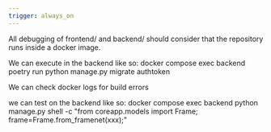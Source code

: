 ```yaml
---
trigger: always_on
---
```


All debugging of frontend/ and backend/ should consider that the repository runs inside a docker image.

We can execute in the backend like so: docker compose exec backend poetry run python manage.py migrate authtoken

We can check docker logs for build errors

we can test on the backend like so:
docker compose exec backend python manage.py shell -c "from coreapp.models import Frame; frame=Frame.from_framenet(xxx);"